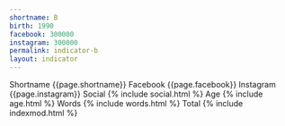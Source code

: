 ```yaml
---
shortname: B
birth: 1990
facebook: 300000
instagram: 300000
permalink: indicator-b
layout: indicator
---
```


Shortname {{page.shortname}}
Facebook {{page.facebook}}
Instagram {{page.instagram}}
Social {% include social.html %}
Age {% include age.html %}
Words {% include words.html %}
Total {% include indexmod.html %}
